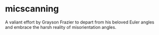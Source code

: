 # micscanning

A valiant effort by Grayson Frazier to depart from his beloved Euler angles and embrace the harsh reality of misorientation angles.